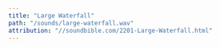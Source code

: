 ```yaml
---
title: "Large Waterfall"
path: "/sounds/large-waterfall.wav"
attribution: "//soundbible.com/2201-Large-Waterfall.html"
---
```

